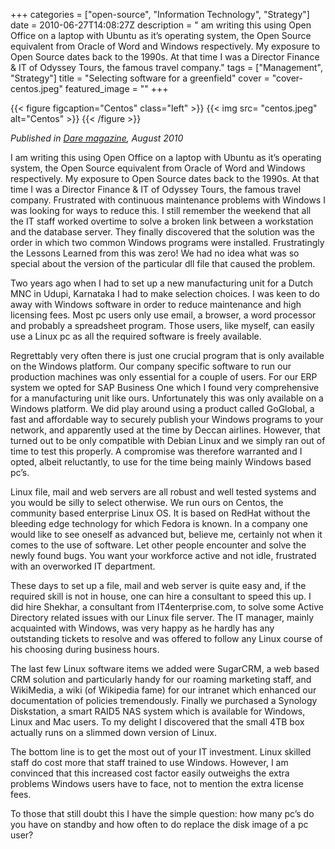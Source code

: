 +++
categories = ["open-source", "Information Technology", "Strategy"]
date = 2010-06-27T14:08:27Z
description = " am writing this using Open Office on a laptop with Ubuntu as it’s operating system, the Open Source equivalent from Oracle of Word and Windows respectively. My exposure to Open Source dates back to the 1990s. At that time I was a Director Finance & IT of Odyssey Tours, the famous travel company."
tags = ["Management", "Strategy"]
title = "Selecting software for a greenfield"
cover = "cover-centos.jpeg"
featured_image = ""
+++

{{< figure figcaption="Centos" class="left" >}}
	{{< img src= "centos.jpeg"  alt="Centos" >}}
{{< /figure >}}

*Published in [Dare magazine](http://www.dare.co.in/), August 2010*

I am writing this using Open Office on a laptop with Ubuntu as it’s operating system, the Open Source equivalent from Oracle of Word and Windows respectively. My exposure to Open Source dates back to the 1990s. At that time I was a Director Finance & IT of Odyssey Tours, the famous travel company. Frustrated with continuous maintenance problems with Windows I was looking for ways to reduce this. I still remember the weekend that all the IT staff worked overtime to solve a broken link between a workstation and the database server. They finally discovered that the solution was the order in which two common Windows programs were installed. Frustratingly the Lessons Learned from this was zero! We had no idea what was so special about the version of the particular dll file that caused the problem.

Two years ago when I had to set up a new manufacturing unit for a Dutch MNC in Udupi, Karnataka I had to make selection choices. I was keen to do away with Windows software in order to reduce maintenance and high licensing fees. Most pc users only use email, a browser, a word processor and probably a spreadsheet program. Those users, like myself, can easily use a Linux pc as all the required software is freely available.

Regrettably very often there is just one crucial program that is only available on the Windows platform. Our company specific software to run our production machines was only essential for a couple of users. For our ERP system we opted for SAP Business One which I found very comprehensive for a manufacturing unit like ours. Unfortunately this was only available on a Windows platform. We did play around using a product called GoGlobal, a fast and affordable way to securely publish your Windows programs to your network, and apparently used at the time by Deccan airlines. However, that turned out to be only compatible with Debian Linux and we simply ran out of time to test this properly. A compromise was therefore warranted and I opted, albeit reluctantly, to use for the time being mainly Windows based pc’s.

Linux file, mail and web servers are all robust and well tested systems and you would be silly to select otherwise. We run ours on Centos, the community based enterprise Linux OS. It is based on RedHat without the bleeding edge technology for which Fedora is known. In a company one would like to see oneself as advanced but, believe me, certainly not when it comes to the use of software. Let other people encounter and solve the newly found bugs. You want your workforce active and not idle, frustrated with an overworked IT department.

These days to set up a file, mail and web server is quite easy and, if the required skill is not in house, one can hire a consultant to speed this up. I did hire Shekhar, a consultant from IT4enterprise.com, to solve some Active Directory related issues with our Linux file server. The IT manager, mainly acquainted with Windows, was very happy as he hardly has any outstanding tickets to resolve and was offered to follow any Linux course of his choosing during business hours.

The last few Linux software items we added were SugarCRM, a web based CRM solution and particularly handy for our roaming marketing staff, and WikiMedia, a wiki (of Wikipedia fame) for our intranet which enhanced our documentation of policies tremendously. Finally we purchased a Synology Diskstation, a smart RAID5 NAS system which is available for Windows, Linux and Mac users. To my delight I discovered that the small 4TB box actually runs on a slimmed down version of Linux.

The bottom line is to get the most out of your IT investment. Linux skilled staff do cost more that staff trained to use Windows. However, I am convinced that this increased cost factor easily outweighs the extra problems Windows users have to face, not to mention the extra license fees.

To those that still doubt this I have the simple question: how many pc’s do you have on standby and how often to do replace the disk image of a pc user?

